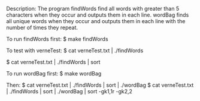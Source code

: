 Description:
The program findWords find all words with greater than 5 characters when they occur and outputs them in each line. 
wordBag finds all unique words when they occur and outputs them in each line with the number of times they repeat.

To run findWords first:
$ make findWords

To test with verneTest:
$ cat verneTest.txt | ./findWords
 
$ cat verneTest.txt | ./findWords | sort


To run wordBag first:
$ make wordBag

Then:
$ cat verneTest.txt | ./findWords | sort | ./wordBag 
$ cat verneTest.txt | ./findWords | sort | ./wordBag | sort -gk1,1r -gk2,2
